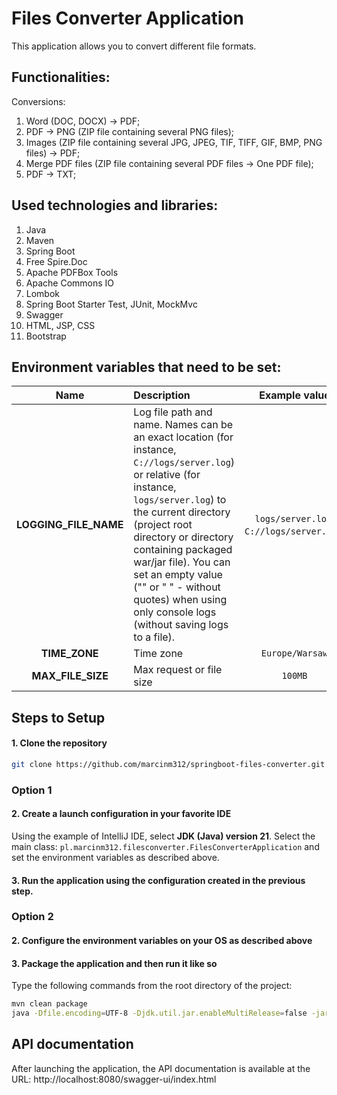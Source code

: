 # Files Converter Application

This application allows you to convert different file formats.

## Functionalities:
Conversions:
1. Word (DOC, DOCX) -> PDF;
2. PDF -> PNG (ZIP file containing several PNG files);
3. Images (ZIP file containing several JPG, JPEG, TIF, TIFF, GIF, BMP, PNG files) -> PDF;
4. Merge PDF files (ZIP file containing several PDF files -> One PDF file);
5. PDF -> TXT;

## Used technologies and libraries:
1. Java
2. Maven
3. Spring Boot
4. Free Spire.Doc
5. Apache PDFBox Tools
6. Apache Commons IO
7. Lombok
8. Spring Boot Starter Test, JUnit, MockMvc
9. Swagger
10. HTML, JSP, CSS
11. Bootstrap

## Environment variables that need to be set:

|         Name          | Description                                                                                                                                                                                                                                                                                                                                                       |                 Example value                 |  Default value  |
|:---------------------:|:------------------------------------------------------------------------------------------------------------------------------------------------------------------------------------------------------------------------------------------------------------------------------------------------------------------------------------------------------------------|:---------------------------------------------:|:---------------:|
| **LOGGING_FILE_NAME** | Log file path and name. Names can be an exact location (for instance, `C://logs/server.log`) or relative (for instance, `logs/server.log`) to the current directory (project root directory or directory containing packaged war/jar file). You can set an empty value ("" or " " - without quotes) when using only console logs (without saving logs to a file). | `logs/server.log`, `C://logs/server.log`, ` ` |                 |
|     **TIME_ZONE**     | Time zone                                                                                                                                                                                                                                                                                                                                                         |                `Europe/Warsaw`                | `Europe/Warsaw` |
|   **MAX_FILE_SIZE**   | Max request or file size                                                                                                                                                                                                                                                                                                                                          |                    `100MB`                    |     `100MB`     |

## Steps to Setup

#### 1. Clone the repository

```bash
git clone https://github.com/marcinm312/springboot-files-converter.git
```

### Option 1

#### 2. Create a launch configuration in your favorite IDE

Using the example of IntelliJ IDE, select **JDK (Java) version 21**. Select the main class: `pl.marcinm312.filesconverter.FilesConverterApplication` and set the environment variables as described above.

#### 3. Run the application using the configuration created in the previous step.

### Option 2

#### 2. Configure the environment variables on your OS as described above

#### 3. Package the application and then run it like so

Type the following commands from the root directory of the project:
```bash
mvn clean package
java -Dfile.encoding=UTF-8 -Djdk.util.jar.enableMultiRelease=false -jar target/files-converter-0.0.1-SNAPSHOT.war
```

## API documentation
After launching the application, the API documentation is available at the URL:
http://localhost:8080/swagger-ui/index.html
